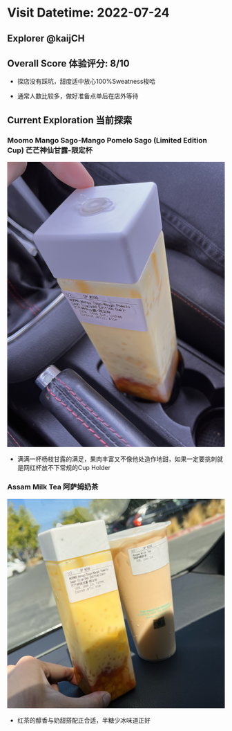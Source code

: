 # Visit Datetime: 2022-07-24

## Explorer @kaijCH

## Overall Score 体验评分: 8/10

- 探店没有踩坑，甜度适中放心100%Sweatness梭哈

- 通常人数比较多，做好准备点单后在店外等待

## Current Exploration 当前探索

### Moomo Mango Sago-Mango Pomelo Sago (Limited Edition Cup) 芒芒神仙甘露-限定杯

![Moomo Mango Sago-Mango Pomelo Sago](Pix2022Jul24th/Moomo_Mango_Sago-Mango_Pomelo_Sago_Limited_Edition_Cup.jpeg)

- 满满一杯杨枝甘露的满足，果肉丰富又不像他处造作地甜，如果一定要挑刺就是网红杯放不下常规的Cup Holder

### Assam Milk Tea 阿萨姆奶茶

![Assam Milk Tea](Pix2022Jul24th/Assam_Milk_Tea.jpeg)

- 红茶的醇香与奶甜搭配正合适，半糖少冰味道正好
